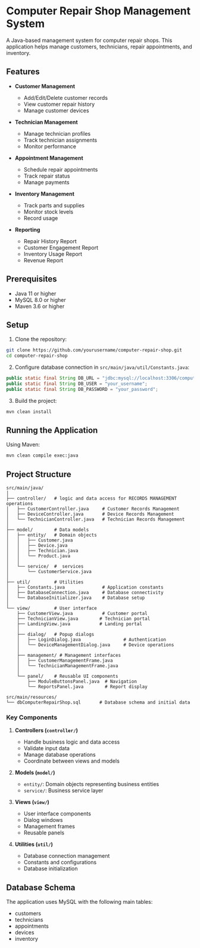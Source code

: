# Computer Repair Shop Management System

A Java-based management system for computer repair shops. This application helps manage customers, technicians, repair appointments, and inventory.

## Features

- **Customer Management**
  - Add/Edit/Delete customer records
  - View customer repair history
  - Manage customer devices

- **Technician Management**
  - Manage technician profiles
  - Track technician assignments
  - Monitor performance

- **Appointment Management**
  - Schedule repair appointments
  - Track repair status
  - Manage payments

- **Inventory Management**
  - Track parts and supplies
  - Monitor stock levels
  - Record usage

- **Reporting**
  - Repair History Report
  - Customer Engagement Report
  - Inventory Usage Report
  - Revenue Report

## Prerequisites

- Java 11 or higher
- MySQL 8.0 or higher
- Maven 3.6 or higher

## Setup

1. Clone the repository:
```bash
git clone https://github.com/yourusername/computer-repair-shop.git
cd computer-repair-shop
```


2. Configure database connection in `src/main/java/util/Constants.java`:
```java
public static final String DB_URL = "jdbc:mysql://localhost:3306/computerrepairshop";
public static final String DB_USER = "your_username";
public static final String DB_PASSWORD = "your_password";
```

3. Build the project:
```bash
mvn clean install
```

## Running the Application

Using Maven:
```bash
mvn clean compile exec:java
```


## Project Structure

```
src/main/java/
│
├── controller/   # logic and data access for RECORDS MANAGEMENT operations
│   ├── CustomerController.java     # Customer Records Management
│   ├── DeviceController.java       # Device Records Management 
│   └── TechnicianController.java   # Technician Records Management
│
├── model/        # Data models
│   ├── entity/   # Domain objects
│   │   ├── Customer.java
│   │   ├── Device.java
│   │   ├── Technician.java
│   │   └── Product.java
│   │
│   └── service/  #  services
│       └── CustomerService.java
│
├── util/         # Utilities
│   ├── Constants.java              # Application constants
│   ├── DatabaseConnection.java     # Database connectivity
│   └── DatabaseInitializer.java    # Database setup
│
└── view/         # User interface
    ├── CustomerView.java           # Customer portal
    ├── TechnicianView.java        # Technician portal
    ├── LandingView.java           # Landing portal
    │
    ├── dialog/   # Popup dialogs
    │   ├── LoginDialog.java                # Authentication
    │   └── DeviceManagementDialog.java     # Device operations
    │
    ├── management/ # Management interfaces
    │   ├── CustomerManagementFrame.java
    │   └── TechnicianManagementFrame.java
    │
    └── panel/    # Reusable UI components
        ├── ModuleButtonsPanel.java  # Navigation
        └── ReportsPanel.java        # Report display

src/main/resources/
└── dbComputerRepairShop.sql       # Database schema and initial data
```

### Key Components

1. **Controllers (`controller/`)**
   - Handle business logic and data access
   - Validate input data
   - Manage database operations
   - Coordinate between views and models

2. **Models (`model/`)**
   - `entity/`: Domain objects representing business entities
   - `service/`: Business service layer

3. **Views (`view/`)**
   - User interface components
   - Dialog windows
   - Management frames
   - Reusable panels

4. **Utilities (`util/`)**
   - Database connection management
   - Constants and configurations
   - Database initialization


## Database Schema

The application uses MySQL with the following main tables:
- customers
- technicians
- appointments
- devices
- inventory
